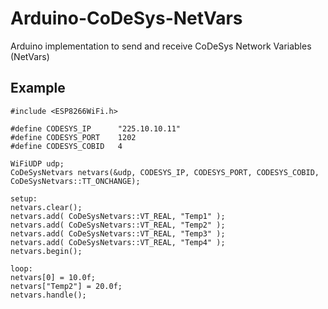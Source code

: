 # Arduino-CoDeSys-NetVars
Arduino implementation to send and receive CoDeSys Network Variables (NetVars)

## Example

```
#include <ESP8266WiFi.h>

#define CODESYS_IP      "225.10.10.11"
#define CODESYS_PORT    1202
#define CODESYS_COBID   4

WiFiUDP udp;
CoDeSysNetvars netvars(&udp, CODESYS_IP, CODESYS_PORT, CODESYS_COBID, CoDeSysNetvars::TT_ONCHANGE);

setup:
netvars.clear();
netvars.add( CoDeSysNetvars::VT_REAL, "Temp1" );
netvars.add( CoDeSysNetvars::VT_REAL, "Temp2" );
netvars.add( CoDeSysNetvars::VT_REAL, "Temp3" );
netvars.add( CoDeSysNetvars::VT_REAL, "Temp4" );
netvars.begin();

loop:
netvars[0] = 10.0f;
netvars["Temp2"] = 20.0f;
netvars.handle();
```
